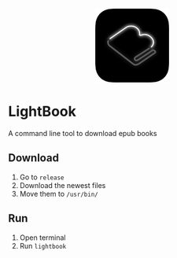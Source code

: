 <p align="center">
  <img width="150" src="./GitHub@2x.png">
</p>

# LightBook
A command line tool to download epub books

## Download

1. Go to `release`
2. Download the newest files
3. Move them to `/usr/bin/`

## Run

1. Open terminal
2. Run `lightbook`
